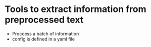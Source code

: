 # Tools to extract information from preprocessed text


 * Proccess a batch of information
 * config is defined in a yaml file
